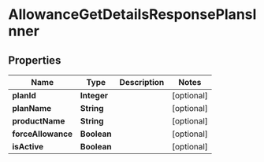 

# AllowanceGetDetailsResponsePlansInner


## Properties

| Name | Type | Description | Notes |
|------------ | ------------- | ------------- | -------------|
|**planId** | **Integer** |  |  [optional] |
|**planName** | **String** |  |  [optional] |
|**productName** | **String** |  |  [optional] |
|**forceAllowance** | **Boolean** |  |  [optional] |
|**isActive** | **Boolean** |  |  [optional] |



